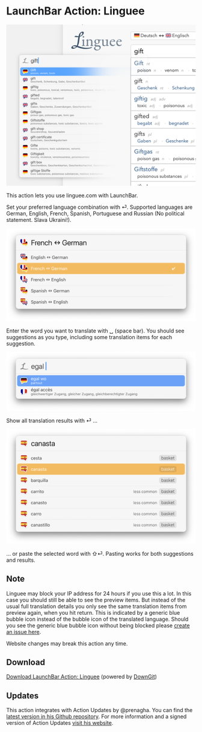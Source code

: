 # LaunchBar Action: Linguee

<img src="00.png" width="680"/> 

This action lets you use linguee.com with LaunchBar. 

Set your preferred language combination with ⏎. Supported languages are German, English, French, Spanish, Portuguese and Russian (No political statement. Slava Ukraini!). 

<img src="01.png" width="680"/> 

Enter the word you want to translate with ␣ (space bar). You should see suggestions as you type, including some translation items for each suggestion.

<img src="02.png" width="680"/> 

Show all translation results with ⏎ … 

<img src="03.png" width="680"/> 

… or paste the selected word with ⇧⏎. Pasting works for both  suggestions and results. 

## Note

Linguee may block your IP address for 24 hours if you use this a lot. In this case you should still be able to see the preview items. But instead of the usual full translation details you only see the same translation items from preview again, when you hit return. This is indicated by a generic blue bubble icon instead of the bubble icon of the translated language. 
Should you see the generic blue bubble icon without being blocked please [create an issue here](https://github.com/Ptujec/LaunchBar/issues/new).

Website changes may break this action any time. 

## Download

[Download LaunchBar Action: Linguee](https://minhaskamal.github.io/DownGit/#/home?url=https://github.com/Ptujec/LaunchBar/tree/master/Linguee-Action) (powered by [DownGit](https://github.com/MinhasKamal/DownGit))

## Updates

This action integrates with Action Updates by @prenagha. You can find the [latest version in his Github repository](https://github.com/prenagha/launchbar). For more information and a signed version of Action Updates [visit his website](https://renaghan.com/launchbar/action-updates/).
